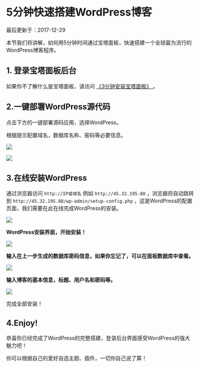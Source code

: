 # 5分钟快速搭建WordPress博客

最后更新于：2017-12-29

本节我们将讲解，如何用5分钟时间通过宝塔面板，快速搭建一个全球最为流行的WordPress博客程序。

## 1. 登录宝塔面板后台

如果你不了解什么是宝塔面板，请访问 [ 《3分钟安装宝塔面板》 ](http://t.cn/EfJBit2) 。

## 2.一键部署WordPress源代码

点击下方的一键部署源码应用，选择WordPress。

根据提示配置域名，数据库名称、密码等必要信息。

![](https://www.vultrgo.com/wp-content/uploads/2017/12/wp11.png)

![](https://www.vultrgo.com/wp-content/uploads/2017/12/wp2.png)

## 3.在线安装WordPress

通过浏览器访问 `http://IP或域名` 例如 `http://45.32.195.88` ，浏览器将自动跳转到 `http://45.32.195.88/wp-admin/setup-config.php` ，这是WordPress的配置页面，我们需要在此在线完成WordPress的安装。

![](https://www.vultrgo.com/wp-content/uploads/2017/12/wp3.png)

**WordPress安装界面，开始安装！**

![](https://www.vultrgo.com/wp-content/uploads/2017/12/wp8.png)

**输入在上一步生成的数据库密码信息，如果你忘记了，可以在面板数据库中查看。**

![](https://www.vultrgo.com/wp-content/uploads/2017/12/wp6.png)

**输入博客的基本信息，标题、用户名和密码等。**

![](https://www.vultrgo.com/wp-content/uploads/2017/12/wp5.png)

完成全部安装！

## 4.Enjoy!

恭喜你已经完成了WordPress的完整搭建，登录后台界面感受WordPress的强大魅力吧！

你可以根据自己的爱好自选主题、插件，一切你自己说了算！

